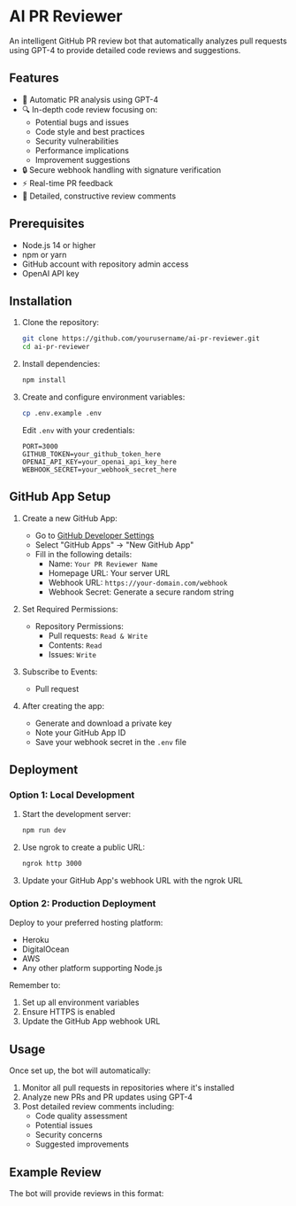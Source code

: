 # AI PR Reviewer

An intelligent GitHub PR review bot that automatically analyzes pull requests using GPT-4 to provide detailed code reviews and suggestions.

## Features

- 🤖 Automatic PR analysis using GPT-4
- 🔍 In-depth code review focusing on:
  - Potential bugs and issues
  - Code style and best practices
  - Security vulnerabilities
  - Performance implications
  - Improvement suggestions
- 🔒 Secure webhook handling with signature verification
- ⚡ Real-time PR feedback
- 📝 Detailed, constructive review comments

## Prerequisites

- Node.js 14 or higher
- npm or yarn
- GitHub account with repository admin access
- OpenAI API key

## Installation

1. Clone the repository:
   ```bash
   git clone https://github.com/yourusername/ai-pr-reviewer.git
   cd ai-pr-reviewer
   ```

2. Install dependencies:
   ```bash
   npm install
   ```

3. Create and configure environment variables:
   ```bash
   cp .env.example .env
   ```
   
   Edit `.env` with your credentials:
   ```
   PORT=3000
   GITHUB_TOKEN=your_github_token_here
   OPENAI_API_KEY=your_openai_api_key_here
   WEBHOOK_SECRET=your_webhook_secret_here
   ```

## GitHub App Setup

1. Create a new GitHub App:
   - Go to [GitHub Developer Settings](https://github.com/settings/developers)
   - Select "GitHub Apps" → "New GitHub App"
   - Fill in the following details:
     - Name: `Your PR Reviewer Name`
     - Homepage URL: Your server URL
     - Webhook URL: `https://your-domain.com/webhook`
     - Webhook Secret: Generate a secure random string
   
2. Set Required Permissions:
   - Repository Permissions:
     - Pull requests: `Read & Write`
     - Contents: `Read`
     - Issues: `Write`
   
3. Subscribe to Events:
   - Pull request

4. After creating the app:
   - Generate and download a private key
   - Note your GitHub App ID
   - Save your webhook secret in the `.env` file

## Deployment

### Option 1: Local Development

1. Start the development server:
   ```bash
   npm run dev
   ```

2. Use ngrok to create a public URL:
   ```bash
   ngrok http 3000
   ```

3. Update your GitHub App's webhook URL with the ngrok URL

### Option 2: Production Deployment

Deploy to your preferred hosting platform:

- Heroku
- DigitalOcean
- AWS
- Any other platform supporting Node.js

Remember to:
1. Set up all environment variables
2. Ensure HTTPS is enabled
3. Update the GitHub App webhook URL

## Usage

Once set up, the bot will automatically:

1. Monitor all pull requests in repositories where it's installed
2. Analyze new PRs and PR updates using GPT-4
3. Post detailed review comments including:
   - Code quality assessment
   - Potential issues
   - Security concerns
   - Suggested improvements

## Example Review

The bot will provide reviews in this format:
